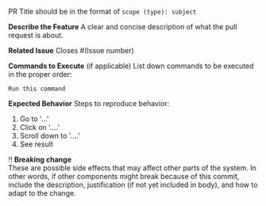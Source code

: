 PR Title should be in the format of
`scope (type): subject`

**Describe the Feature** 
A clear and concise description of what the pull request is about.

**Related Issue** 
Closes #(Issue number)

**Commands to Execute** 
(if applicable) List down commands to be executed in the proper order: 

```
Run this command
```

**Expected Behavior**
Steps to reproduce behavior:

1. Go to '...'
2. Click on '....'
3. Scroll down to '....'
4. See result

:bangbang: **Breaking change** <br>
These are possible side effects that may affect other parts of the system. In other words, if other components might break because of this commit, include the description, justification (if not yet included in body), and how to adapt to the change.
